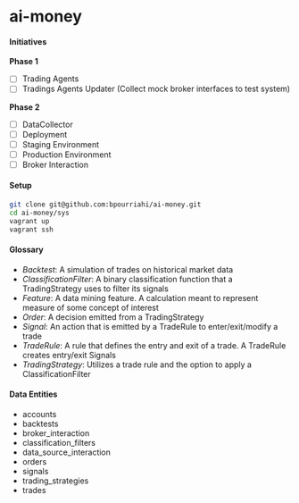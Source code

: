 # ai-money

#### Initiatives
**Phase 1**  
- [ ] Trading Agents
- [ ] Tradings Agents Updater (Collect mock broker interfaces to test system)

**Phase 2**  
- [ ] DataCollector
- [ ] Deployment
- [ ] Staging Environment
- [ ] Production Environment
- [ ] Broker Interaction

#### Setup
```sh
git clone git@github.com:bpourriahi/ai-money.git
cd ai-money/sys
vagrant up
vagrant ssh
```

#### Glossary
- *Backtest*: A simulation of trades on historical market data
- *ClassificationFilter*: A binary classification function that a TradingStrategy uses to filter its signals
- *Feature*: A data mining feature. A calculation meant to represent measure of some concept of interest
- *Order*: A decision emitted from a TradingStrategy
- *Signal*: An action that is emitted by a TradeRule to enter/exit/modify a trade
- *TradeRule*: A rule that defines the entry and exit of a trade. A TradeRule creates entry/exit Signals
- *TradingStrategy*: Utilizes a trade rule and the option to apply a ClassificationFilter

#### Data Entities
- accounts
- backtests
- broker_interaction
- classification_filters
- data_source_interaction
- orders
- signals
- trading_strategies
- trades
